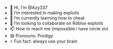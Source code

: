 - 👋 Hi, I’m @Azy337
- 👀 I’m interested in making exploits
- 🌱 I’m currently learning how to cheat
- 💞️ I’m looking to collaborate on Roblox exploits
- 📫 How to reach me (impossible i have circle on)
- 😄 Pronouns: Prodigy
- ⚡ Fun fact: always use your brain

<!---
Azy337/Azy337 is a ✨ special ✨ repository because its `README.md` (this file) appears on your GitHub profile.
You can click the Preview link to take a look at your changes.
--->
